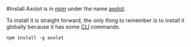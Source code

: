 #Install
Axolot is in [npm](https://www.npmjs.com) under the name [axolot](https://www.npmjs.com/package/axolot).

To install it is straight forward, the only thing to remember is to install it globally because it has some [CLI](./cli.md) commands.

```
npm install -g axolot
```
